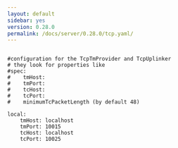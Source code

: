 ```yaml
---
layout: default
sidebar: yes
version: 0.28.0
permalink: /docs/server/0.28.0/tcp.yaml/
---
```


<pre>
<code class="config-file">
#configuration for the TcpTmProvider and TcpUplinker 
# they look for properties like 
#spec:
#    tmHost: 
#    tmPort:
#    tcHost:
#    tcPort:
#    minimumTcPacketLength (by default 48)

local:
    tmHost: localhost
    tmPort: 10015
    tcHost: localhost
    tcPort: 10025
</code>
</pre>
